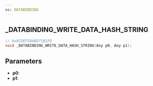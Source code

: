```yaml
---
ns: DATABINDING
---
```

## _DATABINDING_WRITE_DATA_HASH_STRING

```c
// 0xACDEF586BD71B1FD
void _DATABINDING_WRITE_DATA_HASH_STRING(Any p0, Any p1);
```

## Parameters
* **p0**:
* **p1**:
